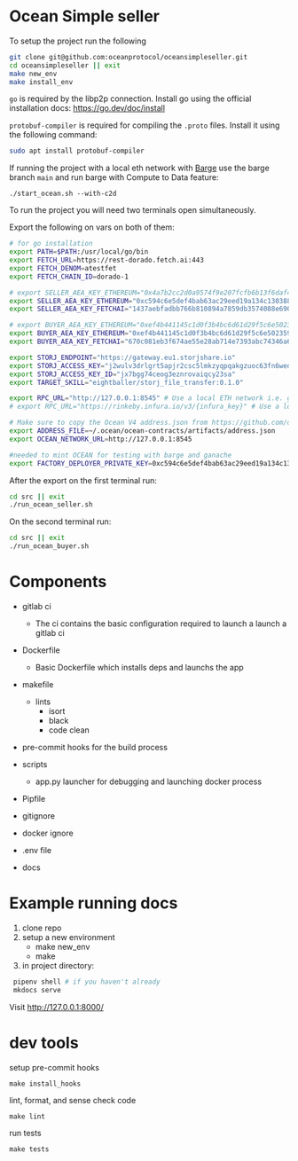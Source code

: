 # Ocean Simple seller

To setup the project run the following

```bash
git clone git@github.com:oceanprotocol/oceansimpleseller.git
cd oceansimpleseller || exit
make new_env
make install_env
```

`go` is required by the libp2p connection. Install go using the official
installation docs: https://go.dev/doc/install

`protobuf-compiler` is required for compiling the `.proto` files.
Install it using the following command:
```bash
sudo apt install protobuf-compiler
```

If running the project with a local eth network with [Barge](https://github.com/oceanprotocol/barge/branches) use the barge branch `main` and run barge with
Compute to Data feature:
```
./start_ocean.sh --with-c2d
```

To run the project you will need two terminals open simultaneously.

Export the following on vars on both of them:

```bash
# for go installation
export PATH=$PATH:/usr/local/go/bin
export FETCH_URL=https://rest-dorado.fetch.ai:443
export FETCH_DENOM=atestfet
export FETCH_CHAIN_ID=dorado-1

# export SELLER_AEA_KEY_ETHEREUM="0x4a7b2cc2d0a9574f9e207fcfb6b13f6daf4e90b9e0f50e389a68f507f9767880" # Rinkeby
export SELLER_AEA_KEY_ETHEREUM="0xc594c6e5def4bab63ac29eed19a134c130388f74f019bc74b8f4389df2837a58" # BARGE/GANACHE TEST_PRIVATE_KEY1 from pytest.ini
export SELLER_AEA_KEY_FETCHAI="1437aebfadbb766b810894a7859db3574088e6909f229e484e2e14e00b7c0875"

# export BUYER_AEA_KEY_ETHEREUM="0xef4b441145c1d0f3b4bc6d61d29f5c6e502359481152f869247c7a4244d45209" # Rinkeby
export BUYER_AEA_KEY_ETHEREUM="0xef4b441145c1d0f3b4bc6d61d29f5c6e502359481152f869247c7a4244d45209" # BARGE/GANACHE TEST_PRIVATE_KEY2 from pytest.ini
export BUYER_AEA_KEY_FETCHAI="670c081eb3f674ae55e28ab714e7393abc74346a6fc738b1bf245140a038a3bb"

export STORJ_ENDPOINT="https://gateway.eu1.storjshare.io"
export STORJ_ACCESS_KEY="j2wulv3drlgrt5apjr2csc5lmkzyqpqakgzuoc63fn6wedxmnu2ng"
export STORJ_ACCESS_KEY_ID="jx7bgg74ceog3eznrovaiqcy23sa"
export TARGET_SKILL="eightballer/storj_file_transfer:0.1.0"

export RPC_URL="http://127.0.0.1:8545" # Use a local ETH network i.e. ganache / barge
# export RPC_URL="https://rinkeby.infura.io/v3/{infura_key}" # Use a local ETH network i.e. ganache / barge

# Make sure to copy the Ocean V4 address.json from https://github.com/oceanprotocol/contracts/blob/main/addresses/address.json
export ADDRESS_FILE=~/.ocean/ocean-contracts/artifacts/address.json
export OCEAN_NETWORK_URL=http://127.0.0.1:8545

#needed to mint OCEAN for testing with barge and ganache
export FACTORY_DEPLOYER_PRIVATE_KEY=0xc594c6e5def4bab63ac29eed19a134c130388f74f019bc74b8f4389df2837a58
```

After the export on the first terminal run:

```bash
cd src || exit
./run_ocean_seller.sh
```

On the second terminal run:

```bash
cd src || exit
./run_ocean_buyer.sh
```

# Components

- gitlab ci

  - The ci contains the basic configuration required to launch a launch a gitlab ci

- Dockerfile

  - Basic Dockerfile which installs deps and launchs the app

- makefile
  - lints
    - isort
    - black
    - code clean
- pre-commit hooks for the build process

- scripts

  - app.py launcher for debugging and launching docker process

- Pipfile

- gitignore
- docker ignore
- .env file
- docs

# Example running docs

1. clone repo
2. setup a new environment
   - make new_env
   - make
3. in project directory:

```bash
 pipenv shell # if you haven't already
 mkdocs serve
```

Visit http://127.0.0.1:8000/

# dev tools

setup pre-commit hooks

```console
make install_hooks
```

lint, format, and sense check code

```console
make lint
```

run tests

```console
make tests
```
